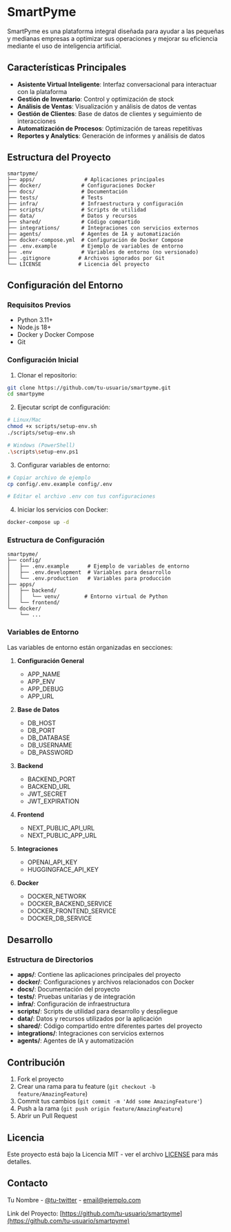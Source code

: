 # SmartPyme

SmartPyme es una plataforma integral diseñada para ayudar a las pequeñas y medianas empresas a optimizar sus operaciones y mejorar su eficiencia mediante el uso de inteligencia artificial.

## Características Principales

- **Asistente Virtual Inteligente**: Interfaz conversacional para interactuar con la plataforma
- **Gestión de Inventario**: Control y optimización de stock
- **Análisis de Ventas**: Visualización y análisis de datos de ventas
- **Gestión de Clientes**: Base de datos de clientes y seguimiento de interacciones
- **Automatización de Procesos**: Optimización de tareas repetitivas
- **Reportes y Analytics**: Generación de informes y análisis de datos

## Estructura del Proyecto

```
smartpyme/
├── apps/                # Aplicaciones principales
├── docker/             # Configuraciones Docker
├── docs/               # Documentación
├── tests/              # Tests
├── infra/              # Infraestructura y configuración
├── scripts/            # Scripts de utilidad
├── data/               # Datos y recursos
├── shared/             # Código compartido
├── integrations/       # Integraciones con servicios externos
├── agents/             # Agentes de IA y automatización
├── docker-compose.yml  # Configuración de Docker Compose
├── .env.example        # Ejemplo de variables de entorno
├── .env                # Variables de entorno (no versionado)
├── .gitignore         # Archivos ignorados por Git
└── LICENSE            # Licencia del proyecto
```

## Configuración del Entorno

### Requisitos Previos
- Python 3.11+
- Node.js 18+
- Docker y Docker Compose
- Git

### Configuración Inicial

1. Clonar el repositorio:
```bash
git clone https://github.com/tu-usuario/smartpyme.git
cd smartpyme
```

2. Ejecutar script de configuración:
```bash
# Linux/Mac
chmod +x scripts/setup-env.sh
./scripts/setup-env.sh

# Windows (PowerShell)
.\scripts\setup-env.ps1
```

3. Configurar variables de entorno:
```bash
# Copiar archivo de ejemplo
cp config/.env.example config/.env

# Editar el archivo .env con tus configuraciones
```

4. Iniciar los servicios con Docker:
```bash
docker-compose up -d
```

### Estructura de Configuración

```
smartpyme/
├── config/
│   ├── .env.example      # Ejemplo de variables de entorno
│   ├── .env.development  # Variables para desarrollo
│   └── .env.production   # Variables para producción
├── apps/
│   ├── backend/
│   │   └── venv/        # Entorno virtual de Python
│   └── frontend/
└── docker/
    └── ...
```

### Variables de Entorno

Las variables de entorno están organizadas en secciones:

1. **Configuración General**
   - APP_NAME
   - APP_ENV
   - APP_DEBUG
   - APP_URL

2. **Base de Datos**
   - DB_HOST
   - DB_PORT
   - DB_DATABASE
   - DB_USERNAME
   - DB_PASSWORD

3. **Backend**
   - BACKEND_PORT
   - BACKEND_URL
   - JWT_SECRET
   - JWT_EXPIRATION

4. **Frontend**
   - NEXT_PUBLIC_API_URL
   - NEXT_PUBLIC_APP_URL

5. **Integraciones**
   - OPENAI_API_KEY
   - HUGGINGFACE_API_KEY

6. **Docker**
   - DOCKER_NETWORK
   - DOCKER_BACKEND_SERVICE
   - DOCKER_FRONTEND_SERVICE
   - DOCKER_DB_SERVICE

## Desarrollo

### Estructura de Directorios

- **apps/**: Contiene las aplicaciones principales del proyecto
- **docker/**: Configuraciones y archivos relacionados con Docker
- **docs/**: Documentación del proyecto
- **tests/**: Pruebas unitarias y de integración
- **infra/**: Configuración de infraestructura
- **scripts/**: Scripts de utilidad para desarrollo y despliegue
- **data/**: Datos y recursos utilizados por la aplicación
- **shared/**: Código compartido entre diferentes partes del proyecto
- **integrations/**: Integraciones con servicios externos
- **agents/**: Agentes de IA y automatización

## Contribución

1. Fork el proyecto
2. Crear una rama para tu feature (`git checkout -b feature/AmazingFeature`)
3. Commit tus cambios (`git commit -m 'Add some AmazingFeature'`)
4. Push a la rama (`git push origin feature/AmazingFeature`)
5. Abrir un Pull Request

## Licencia

Este proyecto está bajo la Licencia MIT - ver el archivo [LICENSE](LICENSE) para más detalles.

## Contacto

Tu Nombre - [@tu-twitter](https://twitter.com/tu-twitter) - email@ejemplo.com

Link del Proyecto: [https://github.com/tu-usuario/smartpyme](https://github.com/tu-usuario/smartpyme)
